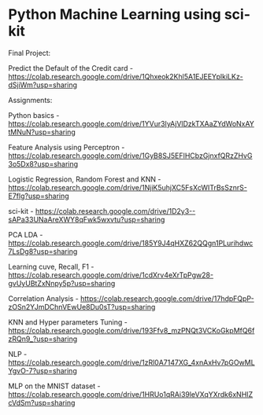# Python Machine Learning using sci-kit

Final Project:

Predict the Default of the Credit card - https://colab.research.google.com/drive/1Qhxeok2Khl5A1EJEEYplkiLKz-dSjiWm?usp=sharing


Assignments:

Python basics -  https://colab.research.google.com/drive/1YVur3IyAjVlDzkTXAaZYdWoNxAYtMNuN?usp=sharing

Feature Analysis using Perceptron - https://colab.research.google.com/drive/1GyB8SJ5EFIHCbzGjnxfQRzZHvG3o5Dx8?usp=sharing

Logistic Regression, Random Forest and KNN - https://colab.research.google.com/drive/1NjiK5uhjXC5FsXcWITrBsSznrS-E7flg?usp=sharing

sci-kit - https://colab.research.google.com/drive/1D2y3--sAPa33UNaAreXWY8qFwk5wxvtu?usp=sharing

PCA LDA - https://colab.research.google.com/drive/185Y9J4qHXZ62QQgn1PLurihdwc7LsDg8?usp=sharing

Learning cuve, Recall, F1 - https://colab.research.google.com/drive/1cdXrv4eXrTpPgw28-gvUyUBtZxNnpy5p?usp=sharing

Correlation Analysis - https://colab.research.google.com/drive/17hdpFQpP-zOSn2YJmDChnVEwUe8Du0sT?usp=sharing

KNN and Hyper parameters Tuning - https://colab.research.google.com/drive/193Ffv8_mzPNQt3VCKoGkpMfQ6fzRQn9_?usp=sharing

NLP - https://colab.research.google.com/drive/1zRl0A7147XG_4xnAxHv7pGOwMLYgvO-7?usp=sharing

MLP on the MNIST dataset - https://colab.research.google.com/drive/1HRUo1qRAi39leVXqYXrdk6xNHIZcVdSm?usp=sharing



